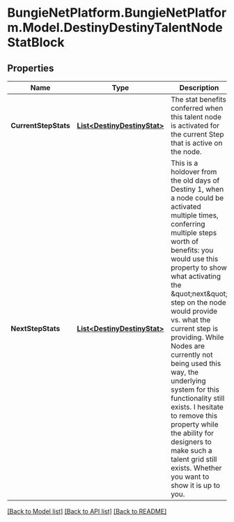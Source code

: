 # BungieNetPlatform.BungieNetPlatform.Model.DestinyDestinyTalentNodeStatBlock
## Properties

Name | Type | Description | Notes
------------ | ------------- | ------------- | -------------
**CurrentStepStats** | [**List&lt;DestinyDestinyStat&gt;**](DestinyDestinyStat.md) | The stat benefits conferred when this talent node is activated for the current Step that is active on the node. | [optional] 
**NextStepStats** | [**List&lt;DestinyDestinyStat&gt;**](DestinyDestinyStat.md) | This is a holdover from the old days of Destiny 1, when a node could be activated multiple times, conferring multiple steps worth of benefits: you would use this property to show what activating the \&quot;next\&quot; step on the node would provide vs. what the current step is providing. While Nodes are currently not being used this way, the underlying system for this functionality still exists. I hesitate to remove this property while the ability for designers to make such a talent grid still exists. Whether you want to show it is up to you. | [optional] 

[[Back to Model list]](../README.md#documentation-for-models) [[Back to API list]](../README.md#documentation-for-api-endpoints) [[Back to README]](../README.md)

